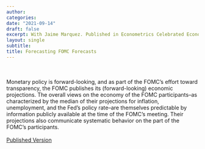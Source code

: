 ```yaml
---
author:
categories:
date: "2021-09-14"
draft: false
excerpt: With Jaime Marquez. Published in Econometrics Celebrated Econometricians- David Hendry.
layout: single
subtitle: 
title: Forecasting FOMC Forecasts
---
```


\
\
Monetary policy is forward-looking, and as part of the FOMC’s effort toward transparency, the FOMC publishes its (forward-looking) economic projections. The overall views on the economy of the FOMC participants–as characterized by the median of their projections for inflation, unemployment, and the Fed’s policy rate–are themselves predictable by information publicly available at the time of the FOMC’s meeting. Their projections also communicate systematic behavior on the part of the FOMC’s participants.
\
\
[Published Version](https://yankikalfa.netlify.app/research/forecastfomc/kalfa_marquez_forecasting_fomc.pdf)


